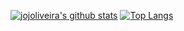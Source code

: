 [![jojoliveira's github stats](https://github-readme-stats.vercel.app/api?username=jojoliveira&show_icons=true&theme=dracula&include_all_commits=true&count_private=true&show_icons=true)](https://github.com/anuraghazra/github-readme-stats)
[![Top Langs](https://github-readme-stats.vercel.app/api/top-langs/?username=jojoliveira&layout=compact&theme=dracula&include_all_commits=true&count_private=true&show_icons=true)](https://github.com/anuraghazra/github-readme-stats)
